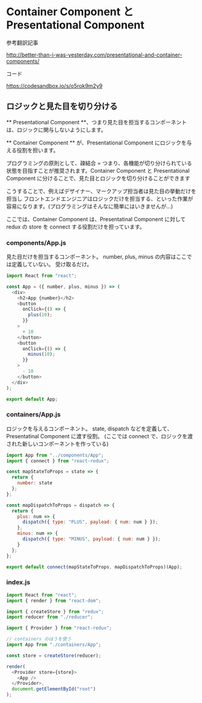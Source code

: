 # Container Component と Presentational Component

参考翻訳記事

http://better-than-i-was-yesterday.com/presentational-and-container-components/

コード

https://codesandbox.io/s/o5rok9m2y9

## ロジックと見た目を切り分ける

** Presentational Component **、つまり見た目を担当するコンポーネントは、ロジックに関与しないようにします。

** Container Component ** が、Presentational Component にロジックを与える役割を担います。

プログラミングの原則として、疎結合 = つまり、各機能が切り分けられている状態を目指すことが推奨されます。Container Component と Presentational Component に分けることで、見た目とロジックを切り分けることができます

こうすることで、例えばデザイナー、マークアップ担当者は見た目の挙動だけを担当し
フロントエンドエンジニアはロジックだけを担当する、といった作業が容易になります。(プログラミングはそんなに簡単にはいきませんが…)

ここでは、Container Component は、Presentatinal Component に対して redux の store を connect する役割だけを担っています。

### components/App.js

見た目だけを担当するコンポーネント。
number, plus, minus の内容はここでは定義していない。
受け取るだけ。

```js
import React from "react";

const App = ({ number, plus, minus }) => (
  <div>
    <h2>App {number}</h2>
    <button
      onClick={() => {
        plus(10);
      }}
    >
      + 10
    </button>
    <button
      onClick={() => {
        minus(10);
      }}
    >
      - 10
    </button>
  </div>
);

export default App;

```

### containers/App.js

ロジックを与えるコンポーネント。
state, dispatch などを定義して、Presentatinal Component に渡す役割。
(ここでは connect で、ロジックを渡された新しいコンポーネントを作っている)

```js
import App from "../components/App";
import { connect } from "react-redux";

const mapStateToProps = state => {
  return {
    number: state
  };
};

const mapDispatchToProps = dispatch => {
  return {
    plus: num => {
      dispatch({ type: "PLUS", payload: { num: num } });
    },
    minus: num => {
      dispatch({ type: "MINUS", payload: { num: num } });
    }
  };
};

export default connect(mapStateToProps, mapDispatchToProps)(App);

```

### index.js

```js
import React from "react";
import { render } from "react-dom";

import { createStore } from "redux";
import reducer from "./reducer";

import { Provider } from "react-redux";

// containers のほうを使う
import App from "./containers/App";

const store = createStore(reducer);

render(
  <Provider store={store}>
    <App />
  </Provider>,
  document.getElementById("root")
);

```
